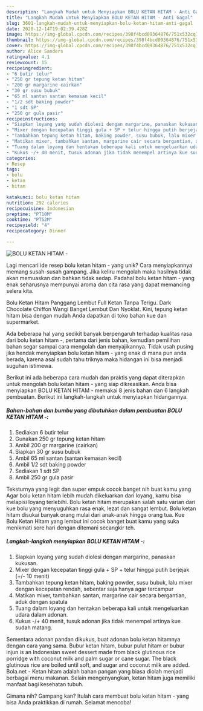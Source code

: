 ```yaml
---
description: "Langkah Mudah untuk Menyiapkan BOLU KETAN HITAM - Anti Gagal"
title: "Langkah Mudah untuk Menyiapkan BOLU KETAN HITAM - Anti Gagal"
slug: 3601-langkah-mudah-untuk-menyiapkan-bolu-ketan-hitam-anti-gagal
date: 2020-12-14T19:02:39.428Z
image: https://img-global.cpcdn.com/recipes/398f4bcd09364876/751x532cq70/bolu-ketan-hitam-foto-resep-utama.jpg
thumbnail: https://img-global.cpcdn.com/recipes/398f4bcd09364876/751x532cq70/bolu-ketan-hitam-foto-resep-utama.jpg
cover: https://img-global.cpcdn.com/recipes/398f4bcd09364876/751x532cq70/bolu-ketan-hitam-foto-resep-utama.jpg
author: Alice Sanders
ratingvalue: 4.1
reviewcount: 15
recipeingredient:
- "6 butir telur"
- "250 gr tepung ketan hitam"
- "200 gr margarine cairkan"
- "30 gr susu bubuk"
- "65 ml santan santan kemasan kecil"
- "1/2 sdt baking powder"
- "1 sdt SP"
- "250 gr gula pasir"
recipeinstructions:
- "Siapkan loyang yang sudah diolesi dengan margarine, panaskan kukusan."
- "Mixer dengan kecepatan tinggi gula + SP + telur hingga putih berjejak (+/- 10 menit)"
- "Tambahkan tepung ketan hitam, baking powder, susu bubuk, lalu mixer dengan kecepatan rendah, sebentar saja hanya agar tercampur"
- "Matikan mixer, tambahkan santan, margarine cair secara bergantian, aduk dengan spatula"
- "Tuang dalam loyang dan hentakan beberapa kali untuk mengeluarkan udara dalam adonan."
- "Kukus -/+ 40 menit, tusuk adonan jika tidak menempel artinya kue sudah matang."
categories:
- Resep
tags:
- bolu
- ketan
- hitam

katakunci: bolu ketan hitam 
nutrition: 292 calories
recipecuisine: Indonesian
preptime: "PT10M"
cooktime: "PT52M"
recipeyield: "4"
recipecategory: Dinner

---
```



![BOLU KETAN HITAM -](https://img-global.cpcdn.com/recipes/398f4bcd09364876/751x532cq70/bolu-ketan-hitam-foto-resep-utama.jpg)

Lagi mencari ide resep bolu ketan hitam - yang unik? Cara menyiapkannya memang susah-susah gampang. Jika keliru mengolah maka hasilnya tidak akan memuaskan dan bahkan tidak sedap. Padahal bolu ketan hitam - yang enak seharusnya mempunyai aroma dan cita rasa yang dapat memancing selera kita.

Bolu Ketan Hitam Panggang Lembut Full Ketan Tanpa Terigu. Dark Chocolate Chiffon Wangi Banget Lembut Dan Nyoklat. Kini, tepung ketan hitam bisa dengan mudah Anda dapatkan di toko bahan kue dan supermarket.

Ada beberapa hal yang sedikit banyak berpengaruh terhadap kualitas rasa dari bolu ketan hitam -, pertama dari jenis bahan, kemudian pemilihan bahan segar sampai cara mengolah dan menyajikannya. Tidak usah pusing jika hendak menyiapkan bolu ketan hitam - yang enak di mana pun anda berada, karena asal sudah tahu triknya maka hidangan ini bisa menjadi suguhan istimewa.


Berikut ini ada beberapa cara mudah dan praktis yang dapat diterapkan untuk mengolah bolu ketan hitam - yang siap dikreasikan. Anda bisa menyiapkan BOLU KETAN HITAM - memakai 8 jenis bahan dan 6 langkah pembuatan. Berikut ini langkah-langkah untuk menyiapkan hidangannya.

<!--inarticleads1-->

##### Bahan-bahan dan bumbu yang dibutuhkan dalam pembuatan BOLU KETAN HITAM -:

1. Sediakan 6 butir telur
1. Gunakan 250 gr tepung ketan hitam
1. Ambil 200 gr margarine (cairkan)
1. Siapkan 30 gr susu bubuk
1. Ambil 65 ml santan (santan kemasan kecil)
1. Ambil 1/2 sdt baking powder
1. Sediakan 1 sdt SP
1. Ambil 250 gr gula pasir


Teksturnya yang legit dan super empuk cocok banget nih buat kamu yang Agar bolu ketan hitam lebih mudah dikeluarkan dari loyang, kamu bisa melapisi loyang terlebihi. Bolu ketan hitam merupakan salah satu varian dari kue bolu yang menyuguhkan rasa enak, lezat dan sangat lembut. Bolu ketan hitam disukai banyak orang mulai dari anak-anak hingga orang tua. Kue Bolu Ketan Hitam yang lembut ini cocok banget buat kamu yang suka menikmati sore hari dengan ditemani secangkir teh. 

<!--inarticleads2-->

##### Langkah-langkah menyiapkan BOLU KETAN HITAM -:

1. Siapkan loyang yang sudah diolesi dengan margarine, panaskan kukusan.
1. Mixer dengan kecepatan tinggi gula + SP + telur hingga putih berjejak (+/- 10 menit)
1. Tambahkan tepung ketan hitam, baking powder, susu bubuk, lalu mixer dengan kecepatan rendah, sebentar saja hanya agar tercampur
1. Matikan mixer, tambahkan santan, margarine cair secara bergantian, aduk dengan spatula
1. Tuang dalam loyang dan hentakan beberapa kali untuk mengeluarkan udara dalam adonan.
1. Kukus -/+ 40 menit, tusuk adonan jika tidak menempel artinya kue sudah matang.


Sementara adonan pandan dikukus, buat adonan bolu ketan hitamnya dengan cara yang sama. Bubur ketan hitam, bubur pulut hitam or bubur injun is an Indonesian sweet dessert made from black glutinous rice porridge with coconut milk and palm sugar or cane sugar. The black glutinous rice are boiled until soft, and sugar and coconut milk are added. Bola.net - Ketan hitam adalah bahan pangan yang biasa diolah menjadi berbagai menu makanan. Selain mengenyangkan, ketan hitam juga memiliki manfaat bagi kesehatan tubuh. 

Gimana nih? Gampang kan? Itulah cara membuat bolu ketan hitam - yang bisa Anda praktikkan di rumah. Selamat mencoba!
